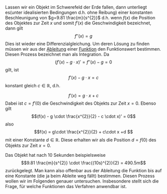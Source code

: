 
Lassen wir ein Objekt im Schwerefeld der Erde fallen, dann unterliegt es(unter idealisierten Bedingungen d.h. ohne Reibung) einer konstanten Beschleunigung von $g=9.81 \frac{m}{s^{2}}$ d.h. wenn $f(x)$ die Position des Objektes zur Zeit $x$ und somit $f'(x)$ die Geschwindigkeit bezeichnet, dann gilt
$$f''(x) = g$$
Dies ist wieder eine Differenzialgleichung. Um deren Lösung zu finden müssen wir aus der [Ableitung](DIfferentialrechnung.md#^aee223) einer [Funktion](Mathe/Funktionen.md) den Funktionswert bestimmen. Diesen Prozess bezeichnet man als Integration. Da
$$(f'(x) - g\cdot x)' = f''(x) - g = 0$$
gilt, ist 
$$f'(x) - g\cdot x = c$$
konstant gleich $c\in\mathbb R$, d.h.

$$f'(x) = g\cdot x + c$$
Dabei ist $c = f'(0)$ die Geschwindigkeit des Objekts zur Zeit $x=0$. Ebenso gilt
$$(f(x) - g \cdot \frac{x^{2}}{2} - c \cdot x)' = 0$$
also
$$f(x) = g\cdot \frac{x^{2}}{2} + c\cdot x +d $$
mit einer Konstante $d\in\mathbb R$. Diese erhalten wir als die Position $d=f(0)$ des Objekts zur Zeit $x=0$.

Das Objekt hat nach $10$ Sekunden beispielsweise 
$$9.81 \frac{m}{s^{2}} \cdot \frac{(10s)^{2}}{2} = 490.5m$$
zurückgelegt.
Man kann also offenbar aus der Ableitung die Funktion bis auf eine Konstante (die ja beim Ableite weg fällt) bestimmen.
Diesen Prozess wollen wir im Folgenden genauer untersuchen. Insbesondere stellt sich die Frage, für welche Funktionen das Verfahren anwendbar ist.

